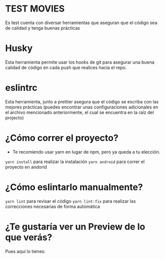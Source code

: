 # TEST MOVIES

Es test cuenta con diversar herramientas que aseguran que el código sea de calidad y tenga buenas prácticas

# Husky

Esta herramienta permite usar los hooks de git para asegurar una buena calidad de código en cada push que realices hacia el repo.

# eslintrc

Esta herramienta, junto a prettier asegura que el código se escriba con las mejores prácticas (puedes encontrar unas configuraciones adicionales en el archivo mencionado anteriormente, el cual se encuentra en la raíz del projecto)

# ¿Cómo correr el proyecto?

- Te recomiendo usar yarn en lugar de npm, pero ya queda a tu elección.

`yarn install` para realizar la instalación
`yarn android` para correr el proyecto en andorid

# ¿Cómo eslintarlo manualmente?

`yarn lint` para revisar el código
`yarn lint:fix` para realizar las correcciones necesarias de forma automática

# ¿Te gustaría ver un Preview de lo que verás?

Pues aquí lo tienes:


